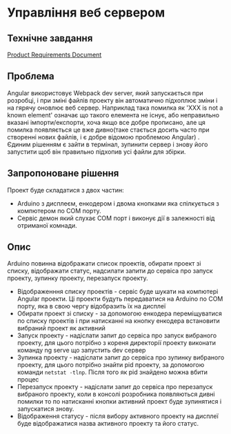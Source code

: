 # Управління веб сервером

## Технічне завдання
[Product Requirements Document](https://docs.google.com/document/d/12EyGayzLKw21L1KkU0q2yTmxEErpBGQnZFWEQYRMtHI/edit?usp=share_link)

## Проблема
Angular використовує Webpack dev server, який запускається при розробці, і при зміні файлів проекту він автоматично підхоплює зміни і на гярячу оновлює веб сервер. Наприклад така помилка як 'XXX is not a known element' означає що такого елемента не існує, або неправильно вказані імпорти/експорти, хоча якщо все добре прописано, але ця помилка появляється це вже дивно(таке стається досить часто при створенні нових файлів, і є добре відомою проблемою Angular) . Єдиним рішенням є зайти в термінал, зупинити сервер і знову його запустити щоб він правильно підхопив усі файли для збірки.

## Запропоноване рішення
Проект буде складатися з двох частин:
- Arduino з дисплеєм, енкодером і двома кнопками яка спілкується з компютером по COM порту. 
- Сервіс демон який слухає COM порт і виконує дії в залежності від отриманої комнади.

## Опис
Arduino повинна відображати список проектів, обирати проект зі списку, відображати статус, надсилати запити до сервіса про запуск проекту, зупинку проекту, перезапуск проекту.

- Відображенння списку проектів - сервіс буде шукати на компютері Angular проекти. Ці проекти будуть передаватися на Arduino по СОМ порту, яка в свою чергу відобразить їх на дисплеї
- Обирати проект зі списку - за допомогою енкодера переміщуватися по списку проектів і при натисканні на кнопку енкодера встановити вибраний проект як активний
- Запуск проекту - надіслати запит до сервіса про запуск вибраного проекту, для цього потрібно з кореня директорії проекту виконати команду ng serve що запустить dev сервер
- Зупинка проекту -  надіслати запит до сервіса про зупинку вибраного проекту, для цього потрібно знайти pid проекту, за допомогою команди `netstat -tlnp`. Після того як pid знайдено можна вбити процес
- Перезапуск проекту - надіслати запит до сервіса про перезапуск вибраного проекту, коли в консолі розробника появляються дивні помилки то по натисканні кнопки активний проект буде зупинятися і запускатися знову.
- Відображення статусу - після вибору активного проекту на дисплеї буде відображатися назва активного проекту та його статус.

